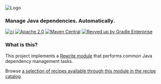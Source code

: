 ![Logo](https://github.com/openrewrite/rewrite/raw/main/doc/logo-oss.png)
### Manage Java dependencies. Automatically.

[![ci](https://github.com/openrewrite/rewrite-java-dependencies/actions/workflows/ci.yml/badge.svg)](https://github.com/openrewrite/rewrite-java-dependencies/actions/workflows/ci.yml)
[![Apache 2.0](https://img.shields.io/github/license/openrewrite/rewrite-java-dependencies.svg)](https://www.apache.org/licenses/LICENSE-2.0)
[![Maven Central](https://img.shields.io/maven-central/v/org.openrewrite.recipe/rewrite-java-dependencies.svg)](https://mvnrepository.com/artifact/org.openrewrite.recipe/rewrite-java-dependencies)
[![Revved up by Gradle Enterprise](https://img.shields.io/badge/Revved%20up%20by-Gradle%20Enterprise-06A0CE?logo=Gradle&labelColor=02303A)](https://ge.openrewrite.org/scans)

### What is this?

This project implements a [Rewrite module](https://github.com/openrewrite/rewrite) that performs common Java dependency management tasks.

Browse [a selection of recipes available through this module in the recipe catalog](https://docs.openrewrite.org/recipes/java/dependencies).
